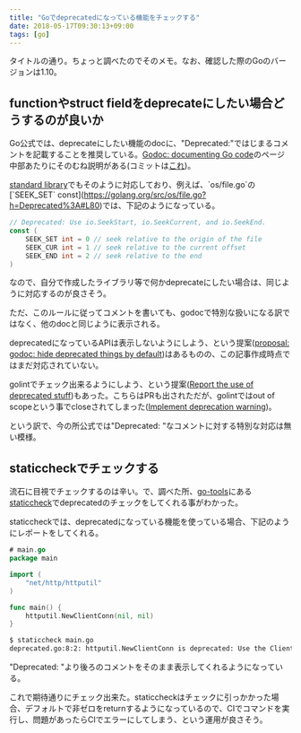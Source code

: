 ```yaml
---
title: "Goでdeprecatedになっている機能をチェックする"
date: 2018-05-17T09:30:13+09:00
tags: [go]
---
```


タイトルの通り。ちょっと調べたのでそのメモ。なお、確認した際のGoのバージョンは1.10。

## functionやstruct fieldをdeprecateにしたい場合どうするのが良いか

Go公式では、deprecateにしたい機能のdocに、"Deprecated:"ではじまるコメントを記載することを推奨している。[Godoc: documenting Go code](https://blog.golang.org/godoc-documenting-go-code)のページ中部あたりにそのむね説明がある(コミットは[これ](https://github.com/golang/blog/commit/257114af91a0defb1fc2c16c7f4ae2429b8a4e0f))。

[standard library](https://golang.org/search?q=Deprecated:)でもそのように対応しており、例えば、`os/file.go`の[`SEEK_SET` const](https://golang.org/src/os/file.go?h=Deprecated%3A#L80)では、下記のようになっている。

```go
// Deprecated: Use io.SeekStart, io.SeekCurrent, and io.SeekEnd.
const (
	SEEK_SET int = 0 // seek relative to the origin of the file
	SEEK_CUR int = 1 // seek relative to the current offset
	SEEK_END int = 2 // seek relative to the end
)
```

なので、自分で作成したライブラリ等で何かdeprecateにしたい場合は、同じように対応するのが良さそう。

ただ、このルールに従ってコメントを書いても、godocで特別な扱いになる訳ではなく、他のdocと同じように表示される。

deprecatedになっているAPIは表示しないようにしよう、という提案([proposal: godoc: hide deprecated things by default](https://github.com/golang/go/issues/17056))はあるものの、この記事作成時点ではまだ対応されていない。

golintでチェック出来るようにしよう、という提案([Report the use of deprecated stuff](https://github.com/golang/lint/issues/238))もあった。こちらはPRも出されただが、golintではout of scopeという事でcloseされてしまった([Implement deprecation warning](https://github.com/golang/lint/pull/318))。

という訳で、今の所公式では"Deprecated: "なコメントに対する特別な対応は無い模様。


## staticcheckでチェックする

流石に目視でチェックするのは辛い。で、調べた所、[go-tools](https://github.com/dominikh/go-tools)にある[staticcheck](https://github.com/dominikh/go-tools/tree/master/cmd/staticcheck)でdeprecatedのチェックをしてくれる事がわかった。

staticcheckでは、deprecatedになっている機能を使っている場合、下記のようにレポートをしてくれる。

```go
# main.go
package main

import (
	"net/http/httputil"
)

func main() {
	httputil.NewClientConn(nil, nil)
}
```

```bash
$ staticcheck main.go
deprecated.go:8:2: httputil.NewClientConn is deprecated: Use the Client or Transport in package net/http instead.  (SA1019)
```

"Deprecated: "より後ろのコメントをそのまま表示してくれるようになっている。

これで期待通りにチェック出来た。staticcheckはチェックに引っかかった場合、デフォルトで非ゼロをreturnするようになっているので、CIでコマンドを実行し、問題があったらCIでエラーにしてしまう、という運用が良さそう。

